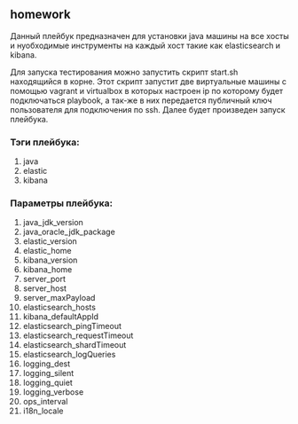 ## homework

Данный плейбук предназначен для установки java машины на все хосты и нуобходимые инструменты на каждый хост такие как elasticsearch и kibana.

Для запуска тестирования можно запустить скрипт start.sh находящийся в корне. 
Этот скрипт запустит две виртуальные машины с помощью vagrant и virtualbox в которых настроен ip по которому будет подключаться playbook, а так-же в них передается публичный ключ пользователя для подключения по ssh.
Далее будет произведен запуск плейбука.

### Тэги плейбука:
1. java
2. elastic
3. kibana

### Параметры плейбука:
1. java_jdk_version
2. java_oracle_jdk_package
3. elastic_version
4. elastic_home
5. kibana_version
6. kibana_home
7. server_port
8. server_host
9. server_maxPayload
10. elasticsearch_hosts
11. kibana_defaultAppId
12. elasticsearch_pingTimeout
13. elasticsearch_requestTimeout
14. elasticsearch_shardTimeout
15. elasticsearch_logQueries
16. logging_dest
17. logging_silent
18. logging_quiet
19. logging_verbose
20. ops_interval
21. i18n_locale